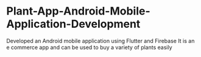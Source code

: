 # Plant-App-Android-Mobile-Application-Development
Developed an Android mobile application using Flutter and Firebase It is an e commerce app and can be used to buy a variety of plants easily
